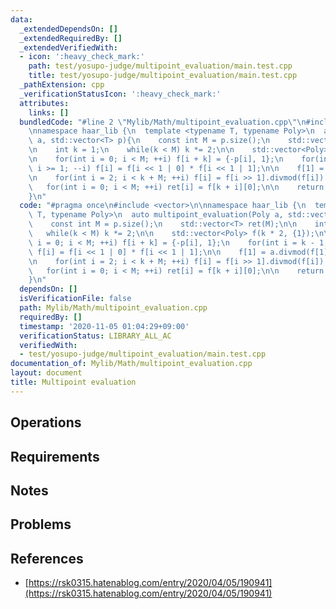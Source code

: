 ```yaml
---
data:
  _extendedDependsOn: []
  _extendedRequiredBy: []
  _extendedVerifiedWith:
  - icon: ':heavy_check_mark:'
    path: test/yosupo-judge/multipoint_evaluation/main.test.cpp
    title: test/yosupo-judge/multipoint_evaluation/main.test.cpp
  _pathExtension: cpp
  _verificationStatusIcon: ':heavy_check_mark:'
  attributes:
    links: []
  bundledCode: "#line 2 \"Mylib/Math/multipoint_evaluation.cpp\"\n#include <vector>\n\
    \nnamespace haar_lib {\n  template <typename T, typename Poly>\n  auto multipoint_evaluation(Poly\
    \ a, std::vector<T> p){\n    const int M = p.size();\n    std::vector<T> ret(M);\n\
    \n    int k = 1;\n    while(k < M) k *= 2;\n\n    std::vector<Poly> f(k * 2, {1});\n\
    \n    for(int i = 0; i < M; ++i) f[i + k] = {-p[i], 1};\n    for(int i = k - 1;\
    \ i >= 1; --i) f[i] = f[i << 1 | 0] * f[i << 1 | 1];\n\n    f[1] = a.divmod(f[1]).second;\n\
    \n    for(int i = 2; i < k + M; ++i) f[i] = f[i >> 1].divmod(f[i]).second;\n \
    \   for(int i = 0; i < M; ++i) ret[i] = f[k + i][0];\n\n    return ret;\n  }\n\
    }\n"
  code: "#pragma once\n#include <vector>\n\nnamespace haar_lib {\n  template <typename\
    \ T, typename Poly>\n  auto multipoint_evaluation(Poly a, std::vector<T> p){\n\
    \    const int M = p.size();\n    std::vector<T> ret(M);\n\n    int k = 1;\n \
    \   while(k < M) k *= 2;\n\n    std::vector<Poly> f(k * 2, {1});\n\n    for(int\
    \ i = 0; i < M; ++i) f[i + k] = {-p[i], 1};\n    for(int i = k - 1; i >= 1; --i)\
    \ f[i] = f[i << 1 | 0] * f[i << 1 | 1];\n\n    f[1] = a.divmod(f[1]).second;\n\
    \n    for(int i = 2; i < k + M; ++i) f[i] = f[i >> 1].divmod(f[i]).second;\n \
    \   for(int i = 0; i < M; ++i) ret[i] = f[k + i][0];\n\n    return ret;\n  }\n\
    }\n"
  dependsOn: []
  isVerificationFile: false
  path: Mylib/Math/multipoint_evaluation.cpp
  requiredBy: []
  timestamp: '2020-11-05 01:04:29+09:00'
  verificationStatus: LIBRARY_ALL_AC
  verifiedWith:
  - test/yosupo-judge/multipoint_evaluation/main.test.cpp
documentation_of: Mylib/Math/multipoint_evaluation.cpp
layout: document
title: Multipoint evaluation
---
```


## Operations

## Requirements

## Notes

## Problems

## References

- [https://rsk0315.hatenablog.com/entry/2020/04/05/190941](https://rsk0315.hatenablog.com/entry/2020/04/05/190941)
